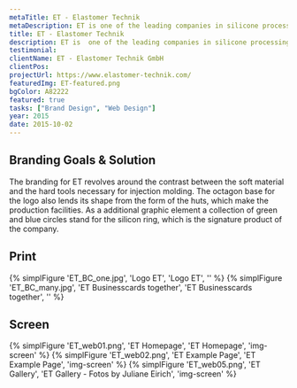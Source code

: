 ```yaml
---
metaTitle: ET - Elastomer Technik
metaDescription: ET is one of the leading companies in silicone processing and now manufactures over 2.000 customized products and millions of parts per day.
title: ET - Elastomer Technik
description: ET is  one of the leading companies in silicone processing and now manufactures over 2.000 customized products and millions of parts per day.
testimonial: 
clientName: ET - Elastomer Technik GmbH
clientPos: 
projectUrl: https://www.elastomer-technik.com/
featuredImg: ET-featured.png
bgColor: A82222
featured: true
tasks: ["Brand Design", "Web Design"]
year: 2015
date: 2015-10-02
---
```


## Branding Goals & Solution
The branding for ET revolves around the contrast between the soft material and the hard tools necessary for injection molding.
The octagon base for the logo also lends its shape from the form of the huts, which make the production facilities.
As a additional graphic element a collection of green and blue circles stand for the silicon ring, which is the signature product of the company.

## Print
{% simplFigure 'ET_BC_one.jpg', 'Logo ET', 'Logo ET', '' %}
{% simplFigure 'ET_BC_many.jpg', 'ET Businesscards together', 'ET Businesscards together', '' %}

## Screen

{% simplFigure 'ET_web01.png', 'ET Homepage', 'ET Homepage', 'img-screen' %}
{% simplFigure 'ET_web02.png', 'ET  Example Page', 'ET  Example Page', 'img-screen' %}
{% simplFigure 'ET_web05.png', 'ET Gallery', 'ET Gallery - Fotos by Juliane Eirich', 'img-screen' %}

